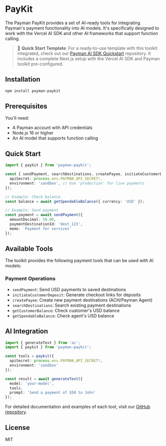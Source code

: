 # PayKit

The Payman PayKit provides a set of AI-ready tools for integrating Payman's payment functionality into AI models. It's specifically designed to work with the Vercel AI SDK and other AI frameworks that support function calling.

> 🚀 **Quick Start Template**: For a ready-to-use template with this toolkit integrated, check out our [Payman AI SDK Quickstart](https://github.com/PaymanAI/payman-ai-sdk-qs) repository. It includes a complete Next.js setup with the Vercel AI SDK and Payman toolkit pre-configured.

## Installation

```bash
npm install payman-paykit
```

## Prerequisites

You'll need:
- A Payman account with API credentials
- Node.js 16 or higher
- An AI model that supports function calling

## Quick Start

```typescript
import { paykit } from 'payman-paykit';

const { sendPayment, searchDestinations, createPayee, initiateCustomerDeposit, getCustomerBalance, getSpendableBalance } = paykit({
  apiSecret: process.env.PAYMAN_API_SECRET!,
  environment: 'sandbox', // Use 'production' for live payments
});

// Example: Check balance
const balance = await getSpendableBalance({ currency: 'USD' });

// Example: Send payment
const payment = await sendPayment({
  amountDecimal: 50.00,
  paymentDestinationId: 'dest_123',
  memo: 'Payment for services'
});
```

## Available Tools

The toolkit provides the following payment tools that can be used with AI models:

### Payment Operations

- `sendPayment`: Send USD payments to saved destinations
- `initiateCustomerDeposit`: Generate checkout links for deposits
- `createPayee`: Create new payment destinations (ACH/Payman Agent)
- `searchDestinations`: Search existing payment destinations
- `getCustomerBalance`: Check customer's USD balance
- `getSpendableBalance`: Check agent's USD balance

## AI Integration

```typescript
import { generateText } from 'ai';
import { paykit } from 'payman-paykit';

const tools = paykit({
  apiSecret: process.env.PAYMAN_API_SECRET!,
  environment: 'sandbox'
});

const result = await generateText({
  model: 'your-model',
  tools,
  prompt: 'Send a payment of $50 to John'
});
```

For detailed documentation and examples of each tool, visit our [GitHub repository](https://github.com/yourusername/payman-ai-toolkit).

## License

MIT
